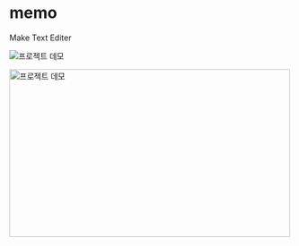 # memo

Make Text Editer

![프로젝트 데모](https://drive.google.com/uc?export=view&id=1ECYFB1PP2TP1DNoNk01VI_COVqKM6u4E)

<img src="https://drive.google.com/uc?export=view&id=1ECYFB1PP2TP1DNoNk01VI_COVqKM6u4E" alt="프로젝트 데모" height="300" width="500">

